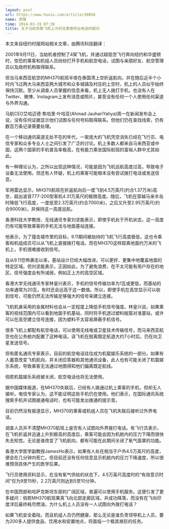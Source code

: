 ```yaml
---
layout: post
url: https://www.huxiu.com/article/30058
name: 虎嗅
time: 2014-03-19 07:38
title: 关于马航失联飞机上为何无乘客呼出电话的疑问
---
```

本文来自纽约时报网站相关文章，由腾讯科技翻译：

2001年9月11日，当劫机者控制了4架飞机，并通过超低空飞行奔向纽约和华盛顿时，惊恐的乘客和机组人员纷纷打开手机和航空电话，试图与亲朋好友、航空管理员以及政府机构取得联系。

但当马来西亚航空的MH370航班半夜在泰国湾上空折返航向，并在随后近半个小时内飞过两大马来西亚两大城市和众多城镇及村庄的上空时，机上的人员似乎始终保持沉默。至少从调查人员掌握的信息来看，机上无人拨打手机，也没有人在Twitter、微博、Instagram上发布消息或照片，甚至没有任何一个人使用任何渠道与外界沟通。

马航CEO艾哈迈德·焦哈里·叶哈亚(Ahmad JauhariYahya)周一在新闻发布会上说，没有任何证据显示他们试图与任何号码取得联系。但他们仍在查找线索，仍有数百万条记录需要处理。

在一个移动通讯渠道无处不在的年代，一架庞大的飞机凭空消失已经在飞行员、电信专家和众多专业人士之间引发了广泛的讨论。机上多数人都来自马来西亚或中国，这两个国家的手机普及率极高，在有能力乘坐国际航班的富裕人群中尤其如此。

有一种理论认为，之所以出现这种情况，可能是因为飞机巡航高度过高，导致电子设备无法使用。但还有人怀疑，机上的乘客可能根本没有尝试拨打电话或发送信息。

军用雷达显示，MH370航班在折返航向后一度飞到4.5万英尺(约合1.37万米)高空，超出波音777-200型客机4.31万英尺的极限高度。随后，飞机在穿越马来半岛时降低飞行高度，一度低至2.3万英尺(约合7000米)，之后又升至2.95万英尺(约合9000米)，并保持这一高度巡航。

香港科技大学教授、无线通讯专家刘坚能表示，即使手机处于开机状态，这一高度仍有可能导致乘客的手机无法与地面基站连接。

他表示，为了撞击城市里的目标，9.11期间被劫持的飞机飞行高度极低，这也令乘客和机组成员可以从飞机上直接拨打电话。而在MH370这样距离地面约万米的飞机上，手机很难接收到信号。

自从9.11恐怖袭击以来，基站设计已经大幅改进，可以更好、更集中地覆盖地面的特定区域。但刘坚能表示，正因如此，为了避免浪费，在不太可能有用户存在的地区，信号强度会有所减弱，例如正上方的高空区域。

香港大学无线通讯专家林皇兴表示，手机的信号传输功率为1瓦或更低，而基站的功率通常为20瓦，有时还会远高于这一数值。所以，即使手机在高空显示可以收到信号，可能仍然无法传输足够强大的信号来建立连接。

飞机机身采用的金属材料也会从一定程度上降低手机信号强度。林皇兴说，如果乘客的视线范围内可以看到地面手机基站，同时将手机透过塑料舷窗对准基站，或许可以在高空建立信号连接，因为塑料不太容易屏蔽手机信号。

很多飞机上都配有航空电话，可以使用无线电或卫星技术传输信号，而马来西亚航空也在公务舱内配置了这种电话。该飞机在脱离既定航道大约7小时后，仍在向卫星发送信号。

但有匿名通讯专家表示，目前的航空电话往往成为机载娱乐系统的一部分。如果有人蓄意改变飞机航向，并关闭应答器和其他通讯设备，此人也有可能关闭了机载娱乐系统，导致乘客无法通过地图得知他们偏离既定航线。

倘若机载娱乐系统被关闭，航空电话也将无法使用。

据中国媒体报道，在MH370失联后，已经有人拨通过机上乘客的手机，但却无人接听。电信专家认为，这不能证明这些手机仍在使用。他们表示，在国际通讯系统搜索手机并试图接通电话时，也有可能发出拨通的提示音。

目前仍然没有报道显示，MH370的乘客或机组人员在飞机失联后接听过外界电话。

调查人员并不清楚MH370航班上是否有人试图向外界拨打电话。有飞行员表示，在飞机折返并迅速上升到极高的高度后，乘客可能会因为机舱内的压力下降而很快失去知觉。无论是谁改变了飞机航向，都有可能在此期间关闭了氧气面罩的功能。

香港大学医学副教授JamesHo表示，如果有人处在相当于户外4.5万英尺的高度，便会在几分钟内死亡。但目前还没有任何信息显示机舱内的压力下降速度，所以很难预测具体产生的医学后果。

飞行员使用资料显示，在没有氧气供给的状态下，4.5万英尺高度时的“有效意识时间”仅为9至15秒，2.2万英尺则达到5至10分钟。

在中国西部和哈萨克斯坦东部的广阔区域，普遍可以使用手机服务。这便引发了更多疑问：倘若MH370航班果真飞向北部走廊区域，并成功降落，而没有在飞向印度洋后最终耗尽燃油，为什么机上人员没有一人试图向外拨打电话？

如果飞机安全着陆，而且机组人员仍然健康，那么无论是谁负责领导机上人员，要为200多人提供食品、饮用水和安置地点，将面临一个极其艰巨的任务。

